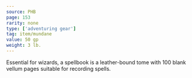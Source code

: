 ```yaml
---
source: PHB
page: 153
rarity: none
type: ['adventuring gear']
tag: item/mundane
value: 50 gp
weight: 3 lb.
---
```


Essential for wizards, a spellbook is a leather-bound tome with 100 blank vellum pages suitable for recording spells.

